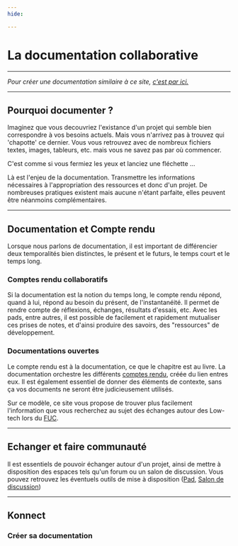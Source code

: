```yaml
---
hide:

---
```


<style>
  .md-content__button {
    display: none;
  }
</style>

# La documentation collaborative

---

*Pour créer une documentation similaire à ce site, [c'est par ici.](#konnect)*

---

## **Pourquoi documenter ?**

Imaginez que vous decouvriez l'existance d'un projet qui semble bien correspondre à vos besoins actuels. Mais vous n'arrivez pas à trouvez qui 'chapotte' ce dernier. Vous vous retrouvez avec de nombreux fichiers textes, images, tableurs, etc. mais vous ne savez pas par où commencer.

C'est comme si vous fermiez les yeux et lanciez une fléchette ...

Là est l'enjeu de la documentation. Transmettre les informations nécessaires à l'appropriation des ressources et donc d'un projet. De nombreuses pratiques existent mais aucune n'étant parfaite, elles peuvent être néanmoins complémentaires.

---

## **Documentation et Compte rendu**

Lorsque nous parlons de documentation, il est important de différencier deux temporalités bien distinctes, le présent et le futurs, le temps court et le temps long.

### Comptes rendu collaboratifs

Si la documentation est la notion du temps long, le compte rendu répond, quand à lui, répond au besoin du présent, de l'instantanéité. Il permet de rendre compte de réflexions, échanges, résultats d'essais, etc. Avec les pads, entre autres, il est possible de facilement et rapidement mutualiser ces prises de notes, et d'ainsi produire des savoirs, des "ressources" de développement.

### Documentations ouvertes

Le compte rendu est à la documentation, ce que le chapitre est au livre. La documentation orchestre les différents [comptes rendu](../../sessions/mercredi_06072022), créée du lien entres eux.
Il est également essentiel de donner des éléments de contexte, sans ça vos documents ne seront être judicieusement utilisés.

Sur ce modèle, ce site vous propose de trouver plus facilement l'information que vous recherchez au sujet des échanges autour des Low-tech lors du [FUC](../presentation_FUC).

---

## **Echanger et faire communauté**

Il est essentiels de pouvoir échanger autour d'un projet, ainsi de mettre à disposition des espaces tels qu'un forum ou un salon de discussion. Vous pouvez retrouvez les éventuels outils de mise à disposition ([Pad](../pad), [Salon de discussion](../chat))

---

## **Konnect**

### Créer sa documentation